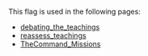 This flag is used in the following pages:
 - [debating_the_teachings](../events/debating_the_teachings.md)
 - [reassess_teachings](../events/reassess_teachings.md)
 - [TheCommand_Missions](../missions/TheCommand_Missions.md)
